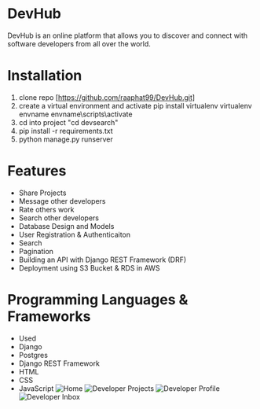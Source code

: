 # DevHub
DevHub is an online platform that allows you to discover and connect with software developers from all over the world.

# Installation
1. clone repo [https://github.com/raaphat99/DevHub.git]
2. create a virtual environment and activate
pip install virtualenv
virtualenv envname
envname\scripts\activate
4. cd into project "cd devsearch"
5. pip install -r requirements.txt
6. python manage.py runserver
# Features
* Share Projects
* Message other developers
* Rate others work
* Search other developers
* Database Design and Models
* User Registration & Authenticaiton
* Search
* Pagination
* Building an API with Django REST Framework (DRF)
* Deployment using S3 Bucket & RDS in AWS
# Programming Languages & Frameworks
* Used 
* Django
* Postgres
* Django REST Framework
* HTML
* CSS
* JavaScript
![Home](https://github.com/user-attachments/assets/483717eb-f1b5-4354-84fa-70cfd4255e2f)
![Developer Projects](https://github.com/user-attachments/assets/c7e99fc5-eb9d-4b8b-8253-94b4a96ae692)
![Developer Profile](https://github.com/user-attachments/assets/0cab0d54-7b11-4474-87d6-5bf8061f2634)
![Developer Inbox](https://github.com/user-attachments/assets/13b14e16-5ae2-4a62-bcc4-413eced7c624)
